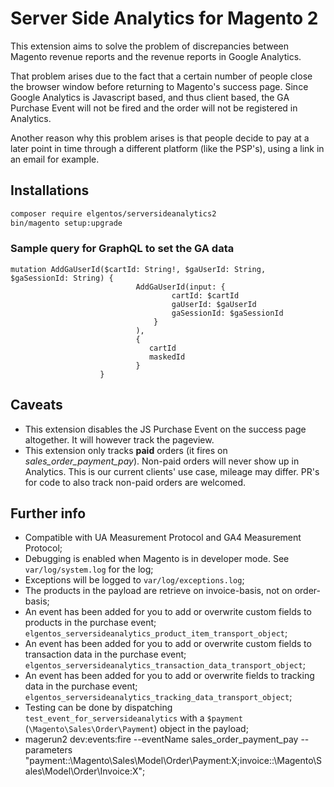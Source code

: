 # Server Side Analytics for Magento 2

This extension aims to solve the problem of discrepancies between Magento revenue reports and the revenue reports in Google Analytics.

That problem arises due to the fact that a certain number of people close the browser window before returning to Magento's success page. Since Google Analytics is Javascript based, and thus client based, the GA Purchase Event will not be fired and the order will not be registered in Analytics.

Another reason why this problem arises is that people decide to pay at a later point in time through a different platform (like the PSP's), using a link in an email for example.

## Installations

```bash
composer require elgentos/serversideanalytics2
bin/magento setup:upgrade
```

### Sample query for GraphQL to set the GA data

```
mutation AddGaUserId($cartId: String!, $gaUserId: String, $gaSessionId: String) {
                            AddGaUserId(input: {
                                    cartId: $cartId
                                    gaUserId: $gaUserId
                                    gaSessionId: $gaSessionId
                                }
                            ),
                            {
                               cartId
                               maskedId
                            }
                    }
```



## Caveats
- This extension disables the JS Purchase Event on the success page altogether. It will however track the pageview.
- This extension only tracks **paid** orders (it fires on *sales_order_payment_pay*). Non-paid orders will never show up in Analytics. This is our current clients' use case, mileage may differ. PR's for code to also track non-paid orders are welcomed.

## Further info
- Compatible with UA Measurement Protocol and GA4 Measurement Protocol;
- Debugging is enabled when Magento is in developer mode. See `var/log/system.log` for the log;
- Exceptions will be logged to `var/log/exceptions.log`;
- The products in the payload are retrieve on invoice-basis, not on order-basis;
- An event has been added for you to add or overwrite custom fields to products in the purchase event; `elgentos_serversideanalytics_product_item_transport_object`;
- An event has been added for you to add or overwrite custom fields to transaction data in the purchase event; `elgentos_serversideanalytics_transaction_data_transport_object`;
- An event has been added for you to add or overwrite fields to tracking data in the purchase event; `elgentos_serversideanalytics_tracking_data_transport_object`;
- Testing can be done by dispatching `test_event_for_serversideanalytics` with a `$payment` (`\Magento\Sales\Order\Payment`) object in the payload;
- magerun2 dev:events:fire --eventName sales_order_payment_pay --parameters "payment::\Magento\Sales\Model\Order\Payment:X;invoice::\Magento\Sales\Model\Order\Invoice:X";
